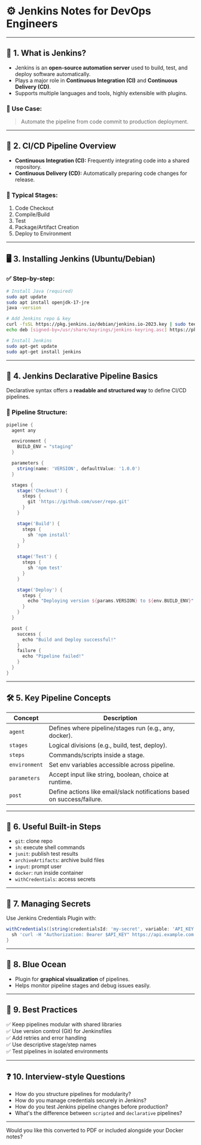
# ⚙️ Jenkins Notes for DevOps Engineers

---

## 🚀 1. What is Jenkins?

- Jenkins is an **open-source automation server** used to build, test, and deploy software automatically.
- Plays a major role in **Continuous Integration (CI)** and **Continuous Delivery (CD)**.
- Supports multiple languages and tools, highly extensible with plugins.

### 📌 Use Case:
> Automate the pipeline from code commit to production deployment.

---

## 🔄 2. CI/CD Pipeline Overview

- **Continuous Integration (CI):** Frequently integrating code into a shared repository.
- **Continuous Delivery (CD):** Automatically preparing code changes for release.

### 🔗 Typical Stages:
1. Code Checkout
2. Compile/Build
3. Test
4. Package/Artifact Creation
5. Deploy to Environment

---

## 🖥 3. Installing Jenkins (Ubuntu/Debian)

### ✅ Step-by-step:

```bash
# Install Java (required)
sudo apt update
sudo apt install openjdk-17-jre
java -version

# Add Jenkins repo & key
curl -fsSL https://pkg.jenkins.io/debian/jenkins.io-2023.key | sudo tee /usr/share/keyrings/jenkins-keyring.asc > /dev/null
echo deb [signed-by=/usr/share/keyrings/jenkins-keyring.asc] https://pkg.jenkins.io/debian binary/ | sudo tee /etc/apt/sources.list.d/jenkins.list > /dev/null

# Install Jenkins
sudo apt-get update
sudo apt-get install jenkins
```

---

## 📜 4. Jenkins Declarative Pipeline Basics

Declarative syntax offers a **readable and structured way** to define CI/CD pipelines.

### 🧱 Pipeline Structure:

```groovy
pipeline {
  agent any

  environment {
    BUILD_ENV = "staging"
  }

  parameters {
    string(name: 'VERSION', defaultValue: '1.0.0')
  }

  stages {
    stage('Checkout') {
      steps {
        git 'https://github.com/user/repo.git'
      }
    }

    stage('Build') {
      steps {
        sh 'npm install'
      }
    }

    stage('Test') {
      steps {
        sh 'npm test'
      }
    }

    stage('Deploy') {
      steps {
        echo "Deploying version ${params.VERSION} to ${env.BUILD_ENV}"
      }
    }
  }

  post {
    success {
      echo "Build and Deploy successful!"
    }
    failure {
      echo "Pipeline failed!"
    }
  }
}
```

---

## 🛠 5. Key Pipeline Concepts

| Concept         | Description                                                                 |
|------------------|-----------------------------------------------------------------------------|
| `agent`         | Defines where pipeline/stages run (e.g., any, docker).                      |
| `stages`        | Logical divisions (e.g., build, test, deploy).                              |
| `steps`         | Commands/scripts inside a stage.                                            |
| `environment`   | Set env variables accessible across pipeline.                               |
| `parameters`    | Accept input like string, boolean, choice at runtime.                       |
| `post`          | Define actions like email/slack notifications based on success/failure.     |

---

## 🧪 6. Useful Built-in Steps

- `git`: clone repo
- `sh`: execute shell commands
- `junit`: publish test results
- `archiveArtifacts`: archive build files
- `input`: prompt user
- `docker`: run inside container
- `withCredentials`: access secrets

---

## 🔐 7. Managing Secrets

Use Jenkins Credentials Plugin with:

```groovy
withCredentials([string(credentialsId: 'my-secret', variable: 'API_KEY')]) {
  sh 'curl -H "Authorization: Bearer $API_KEY" https://api.example.com'
}
```

---

## 🎨 8. Blue Ocean

- Plugin for **graphical visualization** of pipelines.
- Helps monitor pipeline stages and debug issues easily.

---

## 🧰 9. Best Practices

✅ Keep pipelines modular with shared libraries  
✅ Use version control (Git) for Jenkinsfiles  
✅ Add retries and error handling  
✅ Use descriptive stage/step names  
✅ Test pipelines in isolated environments  

---

## ❓ 10. Interview-style Questions

- How do you structure pipelines for modularity?
- How do you manage credentials securely in Jenkins?
- How do you test Jenkins pipeline changes before production?
- What's the difference between `scripted` and `declarative` pipelines?

---

Would you like this converted to PDF or included alongside your Docker notes?

